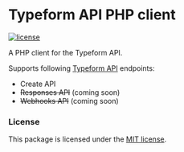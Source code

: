 Typeform API PHP client
=======================

[![license](https://img.shields.io/github/license/mashape/apistatus.svg?maxAge=2592000)](#license)

A PHP client for the Typeform API.

Supports following [Typeform API](https://developer.typeform.com/) endpoints:
* Create API
* ~~Responses API~~ (coming soon)
* ~~Webhooks API~~ (coming soon)

### License

This package is licensed under the [MIT license](https://github.com/vphe/Typeform/blob/master/LICENSE).